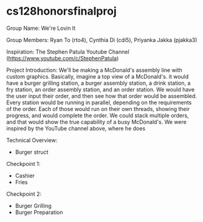 # cs128honorsfinalproj

Group Name: We're Lovin It

Group Members: Ryan To (rto4), Cynthia Di (cdi5), Priyanka Jakka (pjakka3)

Inspiration: The Stephen Patula Youtube Channel (https://www.youtube.com/c/StephenPatula)

Project Introduction:
We'll be making a McDonald's assembly line with custom graphics. Basically, imagine a top view of a McDonald's. it would have a burger grilling station, a burger assembly station, a drink station, a fry station, an order assembly station, and an order station. We would have the user input their order, and then see how that order would be assembled. Every station would be running in parallel, depending on the requirements of the order. Each of those would run on their own threads, showing their progress, and would complete the order. We could stack multiple orders, and that would show the true capability of a busy McDonald's. We were inspired by the YouTube channel above, where he does 

Technical Overview:
- Burger struct

Checkpoint 1:
- Cashier
- Fries

Checkpoint 2:
- Burger Grilling
- Burger Preparation

